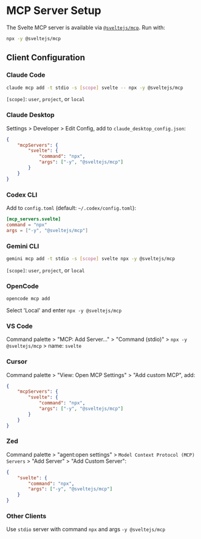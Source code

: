 # MCP Server Setup

The Svelte MCP server is available via [`@sveltejs/mcp`](https://www.npmjs.com/package/@sveltejs/mcp). Run with:

```bash
npx -y @sveltejs/mcp
```

## Client Configuration

### Claude Code
```bash
claude mcp add -t stdio -s [scope] svelte -- npx -y @sveltejs/mcp
```
`[scope]`: `user`, `project`, or `local`

### Claude Desktop
Settings > Developer > Edit Config, add to `claude_desktop_config.json`:

```json
{
	"mcpServers": {
		"svelte": {
			"command": "npx",
			"args": ["-y", "@sveltejs/mcp"]
		}
	}
}
```

### Codex CLI
Add to `config.toml` (default: `~/.codex/config.toml`):

```toml
[mcp_servers.svelte]
command = "npx"
args = ["-y", "@sveltejs/mcp"]
```

### Gemini CLI
```bash
gemini mcp add -t stdio -s [scope] svelte npx -y @sveltejs/mcp
```
`[scope]`: `user`, `project`, or `local`

### OpenCode
```bash
opencode mcp add
```
Select 'Local' and enter `npx -y @sveltejs/mcp`

### VS Code
Command palette > "MCP: Add Server..." > "Command (stdio)" > `npx -y @sveltejs/mcp` > name: `svelte`

### Cursor
Command palette > "View: Open MCP Settings" > "Add custom MCP", add:

```json
{
	"mcpServers": {
		"svelte": {
			"command": "npx",
			"args": ["-y", "@sveltejs/mcp"]
		}
	}
}
```

### Zed
Command palette > "agent:open settings" > `Model Context Protocol (MCP) Servers` > "Add Server" > "Add Custom Server":

```json
{
	"svelte": {
		"command": "npx",
		"args": ["-y", "@sveltejs/mcp"]
	}
}
```

### Other Clients
Use `stdio` server with command `npx` and args `-y @sveltejs/mcp`